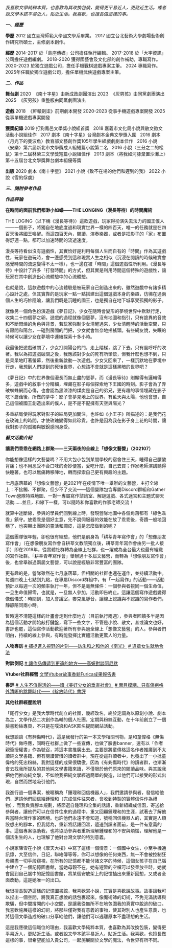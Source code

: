 *我喜歡文學純粹本質，也喜歡為其改換包裝，變得更平易近人，更貼近生活。或者說文學本該平易近人，貼近生活。我喜歡，也擅長做這樣的事。*

***一、經歷***
  
**學歷**
2012 國立臺灣師範大學國文學系畢業。
2017 國立台北藝術大學劇場藝術創作研究所碩士，主修劇本創作。

**經歷**
2014-2017 於「島座傳媒」公司擔任執行編輯。
2017-2018 於「大宇資訊」公司擔任遊戲編劇。
2018-2020 獲得國藝會及文化部的創作補助，專職寫作。
2020-2023 於獨立遊戲公司，擔任手機戰棋遊戲專案主筆。
2024 專職寫作。
2025年任職於獨立遊戲公司，擔任單機武俠遊戲專案主筆。

***二、作品***

**舞台劇**
2020  《南十字星》由新成政劇團演出
2023  《灰男孩》由同黨劇團演出
2025  《灰男孩》重整版由同黨劇團演出

**遊戲**
2018  《軒轅劍柒》前期劇本開發
2020-2023 從事手機遊戲專案開發
2025 從事單機遊戲專案開發

**獲獎紀錄**
2019 打狗鳳邑文學獎小說組首獎  
2018 嘉義市文化局小說與散文徵文活動小說組佳作  
2017 劇本《南十字星》台灣劇本金典文學獎入圍  
2016 劇本〈月光下的曼波魚〉教育部文藝創作獎105年學生組戲劇劇本佳作  
2016 小說〈安樂〉第六屆新北市文學獎成人組短篇小說第二名  
2016 小說〈三分之二的松鼠〉第十二屆林榮三文學獎短篇小說組佳作  
2013 劇本〈將我如河豚棄置沙灘上〉第十五屆台北文學獎舞台劇本組優等獎

  

**出版**
2020 劇本《南十字星》
2021 小說《致不在場的他們和遲到的我》
2022 小說《雪的俘虜》

  

***三、隨附參考作品***

***作品評論***

**在時間的面前我們都渺小如蟻——THE LONGING（漫長等待）的時間魔術**

THE LOGING（以下稱《漫長等待》）這款遊戲，玩家得扮演失去法力的國王僕人——一個影子，將獨自在地底度過和現實世界一樣的四百天，唯一的任務就是在四百天後將國王喚醒。而這四百天內，閱讀、演奏樂器，或者是把影子的「家」布置得舒適一點，都可以加速時間的流逝速度。

漫長等待看似沒有遊戲性，其實恰好是利用每個人生而自有的「時間」作為其遊戲性，玩家在遊玩時，會一邊感受到這和現實人生之相似（沉浸在閱讀的時候確實會感覺時間的流速變得不太一樣），也一邊在被「時間」這個遊戲性所利用。《漫長等待》中設計了許多「打發時間」的方式，但其實是利用時間這個特殊的遊戲性，讓玩家在其中創造出心流體驗中的心流體驗。

也就是說，這款遊戲中的心流體驗是被玩家自己創造出來的，雖然遊戲中有諸多精心設計之處，但其實靠的是玩家一點一點搭建出這個遊戲本身的樂趣，彷彿在過兩個人生的巧妙隱喻，讓我們既是沉睡的國王，也是獨自在地下城享受孤獨的影子。

就像另一個角色扮演遊戲《夢日記》，少女在隨時會變形的夢境世界中默默行走，收集二十四個夢之卵。遊戲的過程就像個惡夢，沒有地圖和指引，只有詭異的音效和不斷閃爍的角色與背景，若玩家強制少女清醒過來，少女清醒時的活動空間，只有房間和陽台，一碰到房間的門把，少女就會無奈地搖搖頭。有些網友說，失眠的時候可以讓少女在夢境中連續探索十多小時。

我最後把遊戲破關了，少女打開陽台的門，走上階梯，跳了下去。只有風呼呼的吹著。我以為把遊戲破關之後，我應該對少女的死有所領悟，但我什麼也想不到，只是呆呆地盯著螢幕，然後重新啟動一次遊戲。少女又回來了，一樣沉默地在夢境中行走，我想到人們提到的死後世界，心想該不會就是這樣黑暗的世界吧？

《夢日記》中的世界像個漫長而無止盡的惡夢，而《漫長等待》則顯得有邏輯得多，遊戲中的敘事十分精細，埋藏在影子每個探索地下王國的時刻。影子會為了弄破蜘蛛網而心傷，也會認為黑漆漆的煤炭是自己的弟兄，更有趣的事情埋藏在影子吃下蘑菇後，所做的夢中：影子會夢見地上的世界，有藍天與太陽，他也會想，自己這個被國王創造出來的僕人，是不是不配擁有天空與陽光？

多重結局使得玩家對影子的結局更加關注，也許如《小王子》所描述的：是我們花在玫瑰上的時間，才使玫瑰變得如此珍貴。也許是因為我在影子身上花的時間，讓我對影子的孤獨與敏銳感同身受。


***藝文活動介紹***

**讓我們乖乖在網路上群聚——三天兩夜的全線上「想像文藝營」（202107）**

你能想像這樣的文藝營嗎？不用大包小包到某間學校的宿舍住三天，睡得自己腰酸背痛；也不用忍受不合口味的奇妙便當，愛吃什麼，自己去買；作家老師演講聽得快睡著，也可以無痛轉移陣地，轉而探索自己更有興趣的主題。

七月底落幕的「想像文藝營」是2021年在疫情下唯一舉辦的文藝營，主打全線上：不接觸、不群聚，但少不了交流——這個營隊包含專屬Discord群組和Gather Town營隊特殊地圖、一對一專屬寫作諮詢室、解謎遊戲、各式迷宮和主題式聊天活動……並且，和線下一樣，可以隨時和你喜歡的作家老師交流！

就算中途斷線，參與的學員們回到線上時，發現營隊地圖中各個角落都有「綠色乖乖」鎮守。放乖乖是個好主意，先不說伺服器的效能在放了乖乖後，奇蹟一般地回穩了，也突顯出團隊的靈活和調皮，這是怎麼做到的呢？

這個團隊很年輕，卻也很有經驗，他們是前身為「耕莘青年寫作會」的「想像朋友寫作會」（在想像朋友寫作會自耕莘文教院獨立後，耕莘青年寫作會由另一批人接手）即在2019年，從實體社群轉為全線上社群，也一躍成為全台最大也最有組織的寫作社群。「耕莘青年寫作會」舉辦過十多屆文藝營，而轉為「想像朋友寫作會」後，也曾舉辦過兩屆文藝營，可以說是經驗非常豐富的團隊。

更有趣的是，營隊雖然在七月底落幕，但相關的社群也還在運作，並持續活動中。每週四晚上七點到九點，在專屬Discord群組中，有「一起寫作」的活動——活動預計以每週一次的頻率執行一年，但不是毫無條件：一個參與者視同一個生命值，一旦生命值歸零，也就是，一旦無人參加，活動即告終止。這讓這個寫作遊戲變得像個儀式：時間到，加入會議室，麥克風靜音，讓線上認識與不認識的寫作者們，靜靜陪同兩小時。

暫時還不清楚這樣的計畫會走到什麼地方（目前執行兩週），參與者回饋多半是因為這個活動才開始敲打鍵盤，寫下一些文字，不管是小說、散文，甚或論文也好，書評也罷，這個寫作活動歡迎著所有參與過全線上「想像文藝營」的人。參與者們明白，持續的線上參與，有時能發揮比實體活動更驚人的力量。

**人物專訪**
[# 捕捉進入視野的片刻——訪朱和之和他的《南光》](https://mishimaliko.github.io/posts/%E6%8D%95%E6%8D%89%E9%80%B2%E5%85%A5%E8%A6%96%E9%87%8E%E7%9A%84%E7%89%87%E5%88%BB%E8%A8%AA%E6%9C%B1%E5%92%8C%E4%B9%8B%E5%92%8C%E4%BB%96%E7%9A%84%E5%8D%97%E5%85%89/)
[# 違章女生就地合法](https://mishimaliko.github.io/posts/%E9%81%95%E7%AB%A0%E5%A5%B3%E7%94%9F%E5%B0%B1%E5%9C%B0%E5%90%88%E6%B3%95/)

**對談側記**
[# 讓作品傳遞到更遠的地方——高妍對談阿尼默](https://mishimaliko.github.io/posts/%E8%AE%93%E4%BD%9C%E5%93%81%E5%82%B3%E9%81%9E%E5%88%B0%E6%9B%B4%E9%81%A0%E7%9A%84%E5%9C%B0%E6%96%B9%E9%AB%98%E5%A6%8D%E5%B0%8D%E8%AB%87%E9%98%BF%E5%B0%BC%E9%BB%98/)

**Vtuber社群經營**
[文學Vtuber故事香鬆Furica成果報告書](https://archive.ncafroc.org.tw/result?id=e9b39df825b94e2d8b8c45541057f1c9)

**書評**
[# 人生不值得活的——讀《美好少女的垂直社會》](https://mishimaliko.github.io/posts/%E4%BA%BA%E7%94%9F%E4%B8%8D%E5%80%BC%E5%BE%97%E6%B4%BB%E7%9A%84%E8%AE%80%E7%BE%8E%E5%A5%BD%E5%B0%91%E5%A5%B3%E7%9A%84%E5%9E%82%E7%9B%B4%E7%A4%BE%E6%9C%83/)
[# 面目模糊，只有傷疤格外清晰的跳舞時代——《綻放時代》書評](https://mishimaliko.github.io/posts/%E9%9D%A2%E7%9B%AE%E6%A8%A1%E7%B3%8A%E5%8F%AA%E6%9C%89%E5%82%B7%E7%96%A4%E6%A0%BC%E5%A4%96%E6%B8%85%E6%99%B0%E7%9A%84%E8%B7%B3%E8%88%9E%E6%99%82%E4%BB%A3%E7%B6%BB%E6%94%BE%E6%99%82%E4%BB%A3%E6%9B%B8%E8%A9%95/)

**其他社群經歷說明**

「尾行少女」是我大學時代創立的社團，幾經改名，終於定調為以原創小說、劇本為主，文學作品二次創作為輔的個人社團，定期與粉絲互動，在十年前創立了一個臉書粉絲專頁，不只是在噗浪和ASK匿名提問網站活動。

我想談談《有夠傷時代》，這是我發行的第一本文學相關刊物，是和童偉格《無傷時代》做呼應，同時在社群上做了一些宣傳，也做了臉書banner，還有以「作者親簽授權書」作為號召，將這本書推廣出去。主要是將童偉格這名作者推廣到不太讀純文學書籍、但有閱讀習慣的讀者群中，現在從這群讀者中，也養出了一小批童偉格的死忠粉絲，我對這樣的成果很驕傲，因為《有夠傷時代》的讀者群，也漸漸會去找我所提及的其他純文學書籍來讀，不僅限於他們原來的閱讀品味。與其說我把他們推向純文學，不如說我把純文學經過簡單的變造，以他們可以接受的形式出現，自然而然地吸引他們。

我進行過一個專案，被暱稱為「鍾理和回信機器人」，我們邀請參與者，發信給他們，邀請他們回信給鍾理和（完成信件往來者，會收到特製的實體信件作為禮物），而我負責腳本規劃，將節選自鍾理和全集的話語，重新組織成信函，寄送給參與者，讓他們可以在信件往來的過程中，重又回顧鍾理和的生涯，試著去了解他與當時台灣作家的困境。也許他們永遠不會知道，號稱回信機器人的，其實是人類設想出的腳本，但我認為，重新將話語回溫，遞送到讀者面前，是一件有意義的事。這個專案協助我，也將協助參與者重新理解鍾理和的不安與煩惱，理解他是一個活生生的人，也理解了他對台灣文學的特別意義。

小說家陳雪在小說《摩天大樓》中寫了這樣一個情景：一個國中女生，小至手機通訊錄，大至信件，日記，聯絡簿等等，你可以想像的任何東西，無一不會被控制狂母親盡一切手段窺視，在所有的記憶都不能付諸文字的時候，這個女孩子在自己腦中建立了一個記憶圖書館，當她母親不在，她有短暫的空檔可以發呆放空時，她就會回到自己腦中的記憶圖書館，將某個安放架上的記憶抽出來重新回想，又或者全面改動，這是她唯一的出口。

我很擅長製造這樣的記憶圖書館，我喜歡寫小說，其實是喜歡說故事。故事讓我可以捏出一個空間，將我真正想說的話包裹起來。像魔術師的幻術，不免充滿誘導與欺騙，但中間撐開的小小空間，是讓我從無所不在地包圍我的真實中脫逃的破口。我喜歡施展這樣的幻術，將那些僅對我有意義的事物，使其對別人也產生意義，也將這個文學造成的破口分享給他們，讓他們可以逃離原本不盡理想的生活。

這是我應徵這個職位的理由，我喜歡文學純粹本質，也喜歡為其改換包裝，變得更平易近人，更貼近生活。或者說文學本該平易近人，貼近生活。我喜歡，也擅長做這樣的事，很希望能加入貴公司，一起施展關於文學的魔法，令世界有所不同。